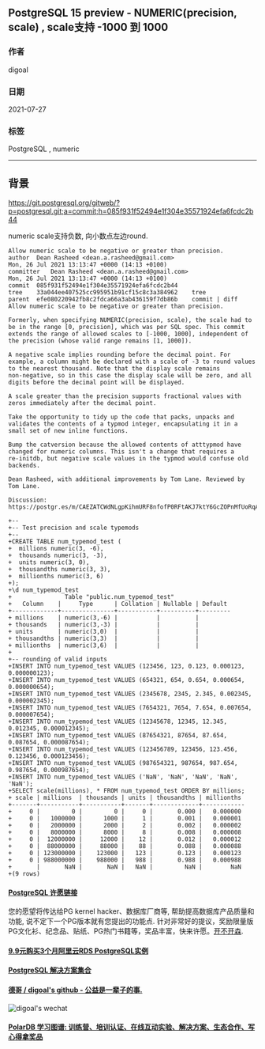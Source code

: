 ## PostgreSQL 15 preview - NUMERIC(precision, scale) , scale支持 -1000 到 1000  
      
### 作者      
digoal      
      
### 日期      
2021-07-27      
      
### 标签      
PostgreSQL , numeric      
      
----      
      
## 背景      
https://git.postgresql.org/gitweb/?p=postgresql.git;a=commit;h=085f931f52494e1f304e35571924efa6fcdc2b44  
  
numeric scale支持负数, 向小数点左边round.   
      
```      
Allow numeric scale to be negative or greater than precision.  
author	Dean Rasheed <dean.a.rasheed@gmail.com>	  
Mon, 26 Jul 2021 13:13:47 +0000 (14:13 +0100)  
committer	Dean Rasheed <dean.a.rasheed@gmail.com>	  
Mon, 26 Jul 2021 13:13:47 +0000 (14:13 +0100)  
commit	085f931f52494e1f304e35571924efa6fcdc2b44  
tree	33a044ee407525cc995951b91cf15c8c3a384962	tree  
parent	efe080220942fb8c2fdca66a3ab436159f7db86b	commit | diff  
Allow numeric scale to be negative or greater than precision.  
  
Formerly, when specifying NUMERIC(precision, scale), the scale had to  
be in the range [0, precision], which was per SQL spec. This commit  
extends the range of allowed scales to [-1000, 1000], independent of  
the precision (whose valid range remains [1, 1000]).  
  
A negative scale implies rounding before the decimal point. For  
example, a column might be declared with a scale of -3 to round values  
to the nearest thousand. Note that the display scale remains  
non-negative, so in this case the display scale will be zero, and all  
digits before the decimal point will be displayed.  
  
A scale greater than the precision supports fractional values with  
zeros immediately after the decimal point.  
  
Take the opportunity to tidy up the code that packs, unpacks and  
validates the contents of a typmod integer, encapsulating it in a  
small set of new inline functions.  
  
Bump the catversion because the allowed contents of atttypmod have  
changed for numeric columns. This isn't a change that requires a  
re-initdb, but negative scale values in the typmod would confuse old  
backends.  
  
Dean Rasheed, with additional improvements by Tom Lane. Reviewed by  
Tom Lane.  
  
Discussion: https://postgr.es/m/CAEZATCWdNLgpKihmURF8nfofP0RFtAKJ7ktY6GcZOPnMfUoRqA@mail.gmail.com    
```      
        
```  
+--  
+-- Test precision and scale typemods  
+--  
+CREATE TABLE num_typemod_test (  
+  millions numeric(3, -6),  
+  thousands numeric(3, -3),  
+  units numeric(3, 0),  
+  thousandths numeric(3, 3),  
+  millionths numeric(3, 6)  
+);  
+\d num_typemod_test  
+               Table "public.num_typemod_test"  
+   Column    |     Type      | Collation | Nullable | Default   
+-------------+---------------+-----------+----------+---------  
+ millions    | numeric(3,-6) |           |          |   
+ thousands   | numeric(3,-3) |           |          |   
+ units       | numeric(3,0)  |           |          |   
+ thousandths | numeric(3,3)  |           |          |   
+ millionths  | numeric(3,6)  |           |          |   
+  
+-- rounding of valid inputs  
+INSERT INTO num_typemod_test VALUES (123456, 123, 0.123, 0.000123, 0.000000123);  
+INSERT INTO num_typemod_test VALUES (654321, 654, 0.654, 0.000654, 0.000000654);  
+INSERT INTO num_typemod_test VALUES (2345678, 2345, 2.345, 0.002345, 0.000002345);  
+INSERT INTO num_typemod_test VALUES (7654321, 7654, 7.654, 0.007654, 0.000007654);  
+INSERT INTO num_typemod_test VALUES (12345678, 12345, 12.345, 0.012345, 0.000012345);  
+INSERT INTO num_typemod_test VALUES (87654321, 87654, 87.654, 0.087654, 0.000087654);  
+INSERT INTO num_typemod_test VALUES (123456789, 123456, 123.456, 0.123456, 0.000123456);  
+INSERT INTO num_typemod_test VALUES (987654321, 987654, 987.654, 0.987654, 0.000987654);  
+INSERT INTO num_typemod_test VALUES ('NaN', 'NaN', 'NaN', 'NaN', 'NaN');  
+SELECT scale(millions), * FROM num_typemod_test ORDER BY millions;  
+ scale | millions  | thousands | units | thousandths | millionths   
+-------+-----------+-----------+-------+-------------+------------  
+     0 |         0 |         0 |     0 |       0.000 |   0.000000  
+     0 |   1000000 |      1000 |     1 |       0.001 |   0.000001  
+     0 |   2000000 |      2000 |     2 |       0.002 |   0.000002  
+     0 |   8000000 |      8000 |     8 |       0.008 |   0.000008  
+     0 |  12000000 |     12000 |    12 |       0.012 |   0.000012  
+     0 |  88000000 |     88000 |    88 |       0.088 |   0.000088  
+     0 | 123000000 |    123000 |   123 |       0.123 |   0.000123  
+     0 | 988000000 |    988000 |   988 |       0.988 |   0.000988  
+       |       NaN |       NaN |   NaN |         NaN |        NaN  
+(9 rows)  
```  
  
  
#### [PostgreSQL 许愿链接](https://github.com/digoal/blog/issues/76 "269ac3d1c492e938c0191101c7238216")
您的愿望将传达给PG kernel hacker、数据库厂商等, 帮助提高数据库产品质量和功能, 说不定下一个PG版本就有您提出的功能点. 针对非常好的提议，奖励限量版PG文化衫、纪念品、贴纸、PG热门书籍等，奖品丰富，快来许愿。[开不开森](https://github.com/digoal/blog/issues/76 "269ac3d1c492e938c0191101c7238216").  
  
  
#### [9.9元购买3个月阿里云RDS PostgreSQL实例](https://www.aliyun.com/database/postgresqlactivity "57258f76c37864c6e6d23383d05714ea")
  
  
#### [PostgreSQL 解决方案集合](https://yq.aliyun.com/topic/118 "40cff096e9ed7122c512b35d8561d9c8")
  
  
#### [德哥 / digoal's github - 公益是一辈子的事.](https://github.com/digoal/blog/blob/master/README.md "22709685feb7cab07d30f30387f0a9ae")
  
  
![digoal's wechat](../pic/digoal_weixin.jpg "f7ad92eeba24523fd47a6e1a0e691b59")
  
  
#### [PolarDB 学习图谱: 训练营、培训认证、在线互动实验、解决方案、生态合作、写心得拿奖品](https://www.aliyun.com/database/openpolardb/activity "8642f60e04ed0c814bf9cb9677976bd4")
  
